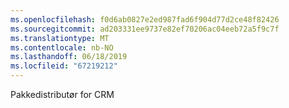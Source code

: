 ```yaml
---
ms.openlocfilehash: f0d6ab0827e2ed987fad6f904d77d2ce48f82426
ms.sourcegitcommit: ad203331ee9737e82ef70206ac04eeb72a5f9c7f
ms.translationtype: MT
ms.contentlocale: nb-NO
ms.lasthandoff: 06/18/2019
ms.locfileid: "67219212"
---
```

Pakkedistributør for CRM